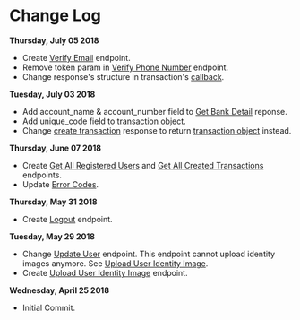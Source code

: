 # Change Log

**Thursday, July 05 2018**

* Create [Verify Email](#verify-email) endpoint.
* Remove token param in [Verify Phone Number](#verify-phone-number) endpoint.
* Change response's structure in transaction's [callback](#callback).

**Tuesday, July 03 2018**

* Add account_name & account_number field to [Get Bank Detail](#get-bank-detail) reponse.
* Add unique_code field to [transaction object](#transaction-object).
* Change [create transaction](#create-transaction) response to return [transaction object](#transaction-object) instead.

**Thursday, June 07 2018**

* Create [Get All Registered Users](#get-all-registered-user) and [Get All Created Transactions](#get-all-created-transaction) endpoints.
* Update [Error Codes](#error-codes).

**Thursday, May 31 2018**

* Create [Logout](#logout) endpoint.

**Tuesday, May 29 2018**

* Change [Update User](#update-user) endpoint. This endpoint cannot upload identity images anymore. See [Upload User Identity Image](#upload-user-identity-image).
* Create [Upload User Identity Image](#upload-user-identity-image) endpoint.

**Wednesday, April 25 2018**

* Initial Commit.